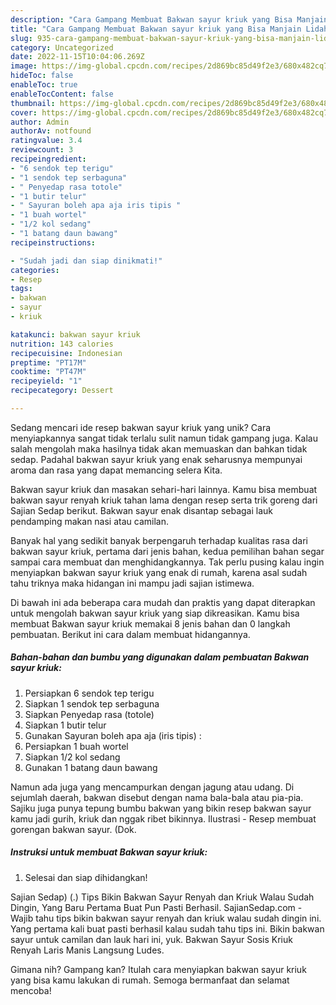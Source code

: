 ```yaml
---
description: "Cara Gampang Membuat Bakwan sayur kriuk yang Bisa Manjain Lidah"
title: "Cara Gampang Membuat Bakwan sayur kriuk yang Bisa Manjain Lidah"
slug: 935-cara-gampang-membuat-bakwan-sayur-kriuk-yang-bisa-manjain-lidah
category: Uncategorized
date: 2022-11-15T10:04:06.269Z
image: https://img-global.cpcdn.com/recipes/2d869bc85d49f2e3/680x482cq70/bakwan-sayur-kriuk-foto-resep-utama.jpg
hideToc: false
enableToc: true
enableTocContent: false
thumbnail: https://img-global.cpcdn.com/recipes/2d869bc85d49f2e3/680x482cq70/bakwan-sayur-kriuk-foto-resep-utama.jpg
cover: https://img-global.cpcdn.com/recipes/2d869bc85d49f2e3/680x482cq70/bakwan-sayur-kriuk-foto-resep-utama.jpg
author: Admin
authorAv: notfound
ratingvalue: 3.4
reviewcount: 3
recipeingredient:
- "6 sendok tep terigu"
- "1 sendok tep serbaguna"
- " Penyedap rasa totole"
- "1 butir telur"
- " Sayuran boleh apa aja iris tipis "
- "1 buah wortel"
- "1/2 kol sedang"
- "1 batang daun bawang"
recipeinstructions:

- "Sudah jadi dan siap dinikmati!"
categories:
- Resep
tags:
- bakwan
- sayur
- kriuk

katakunci: bakwan sayur kriuk 
nutrition: 143 calories
recipecuisine: Indonesian
preptime: "PT17M"
cooktime: "PT47M"
recipeyield: "1"
recipecategory: Dessert

---
```





Sedang mencari ide resep bakwan sayur kriuk yang unik? Cara menyiapkannya sangat tidak terlalu sulit namun tidak gampang juga. Kalau salah mengolah maka hasilnya tidak akan memuaskan dan bahkan tidak sedap. Padahal bakwan sayur kriuk yang enak seharusnya mempunyai aroma dan rasa yang dapat memancing selera Kita.





Bakwan sayur kriuk dan masakan sehari-hari lainnya. Kamu bisa membuat bakwan sayur renyah kriuk tahan lama dengan resep serta trik goreng dari Sajian Sedap berikut. Bakwan sayur enak disantap sebagai lauk pendamping makan nasi atau camilan.

Banyak hal yang sedikit banyak berpengaruh terhadap kualitas rasa dari bakwan sayur kriuk, pertama dari jenis bahan, kedua pemilihan bahan segar sampai cara membuat dan menghidangkannya. Tak perlu pusing kalau ingin menyiapkan bakwan sayur kriuk yang enak di rumah, karena asal sudah tahu triknya maka hidangan ini mampu jadi sajian istimewa.






Di bawah ini ada beberapa cara mudah dan praktis yang dapat diterapkan untuk mengolah bakwan sayur kriuk yang siap dikreasikan. Kamu bisa membuat Bakwan sayur kriuk memakai 8 jenis bahan dan 0 langkah pembuatan. Berikut ini cara dalam membuat hidangannya.

<!--inarticleads1-->

##### Bahan-bahan dan bumbu yang digunakan dalam pembuatan Bakwan sayur kriuk:

1. Persiapkan 6 sendok tep terigu
1. Siapkan 1 sendok tep serbaguna
1. Siapkan  Penyedap rasa (totole)
1. Siapkan 1 butir telur
1. Gunakan  Sayuran boleh apa aja (iris tipis) :
1. Persiapkan 1 buah wortel
1. Siapkan 1/2 kol sedang
1. Gunakan 1 batang daun bawang


Namun ada juga yang mencampurkan dengan jagung atau udang. Di sejumlah daerah, bakwan disebut dengan nama bala-bala atau pia-pia. Sajiku juga punya tepung bumbu bakwan yang bikin resep bakwan sayur kamu jadi gurih, kriuk dan nggak ribet bikinnya. Ilustrasi - Resep membuat gorengan bakwan sayur. (Dok. 

<!--inarticleads2-->

##### Instruksi untuk membuat Bakwan sayur kriuk:


1. Selesai dan siap dihidangkan!

Sajian Sedap) (.) Tips Bikin Bakwan Sayur Renyah dan Kriuk Walau Sudah Dingin, Yang Baru Pertama Buat Pun Pasti Berhasil. SajianSedap.com - Wajib tahu tips bikin bakwan sayur renyah dan kriuk walau sudah dingin ini. Yang pertama kali buat pasti berhasil kalau sudah tahu tips ini. Bikin bakwan sayur untuk camilan dan lauk hari ini, yuk. Bakwan Sayur Sosis Kriuk Renyah Laris Manis Langsung Ludes. 

Gimana nih? Gampang kan? Itulah cara menyiapkan bakwan sayur kriuk yang bisa kamu lakukan di rumah. Semoga bermanfaat dan selamat mencoba!
